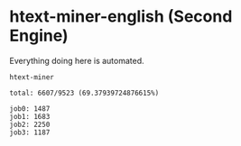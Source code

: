 # htext-miner-english (Second Engine)

Everything doing here is automated.

```
htext-miner

total: 6607/9523 (69.37939724876615%)

job0: 1487
job1: 1683
job2: 2250
job3: 1187
```